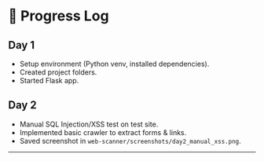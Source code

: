 # 📅 Progress Log

## Day 1
- Setup environment (Python venv, installed dependencies).
- Created project folders.
- Started Flask app.

## Day 2
- Manual SQL Injection/XSS test on test site.
- Implemented basic crawler to extract forms & links.
- Saved screenshot in `web-scanner/screenshots/day2_manual_xss.png`.

---

